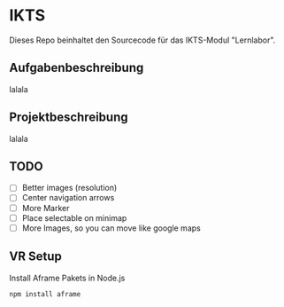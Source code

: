 # IKTS

Dieses Repo beinhaltet den Sourcecode für das IKTS-Modul "Lernlabor".

## Aufgabenbeschreibung

lalala

## Projektbeschreibung

lalala

## TODO

- [ ] Better images (resolution)
- [ ] Center navigation arrows
- [ ] More Marker
- [ ] Place selectable on minimap
- [ ] More Images, so you can move like google maps

## VR Setup

Install Aframe Pakets in Node.js

```
npm install aframe
```
